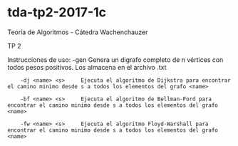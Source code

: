 # tda-tp2-2017-1c

Teoría de Algoritmos - Cátedra Wachenchauzer

TP 2

Instrucciones de uso:
        -gen <n> <name>    Genera un digrafo completo de n vértices con todos pesos positivos. Los almacena en el archivo <name>.txt

        -dj <name> <s>     Ejecuta el algoritmo de Dijkstra para encontrar el camino minimo desde s a todos los elementos del grafo <name>

        -bf <name> <s>     Ejecuta el algoritmo de Bellman-Ford para encontrar el camino minimo desde s a todos los elementos del grafo <name>

        -fw <name> <s>     Ejecuta el algoritmo Floyd-Warshall para encontrar el camino minimo desde s a todos los elementos del grafo <name>

